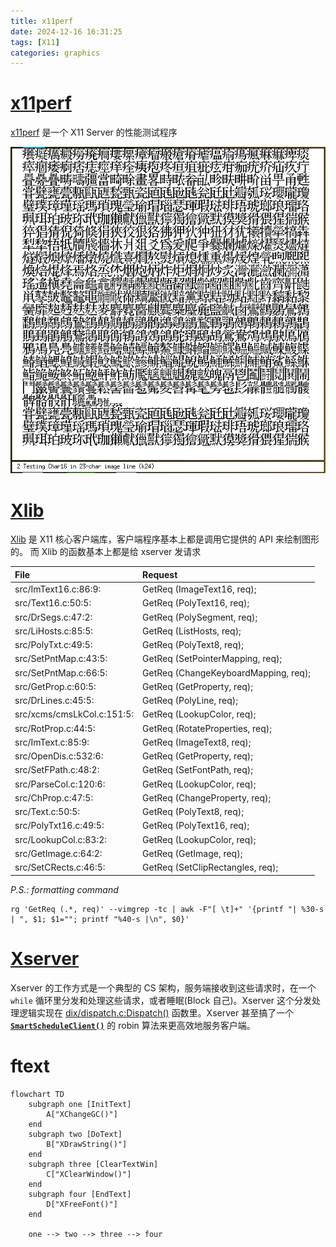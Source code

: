```yaml
---
title: x11perf
date: 2024-12-16 16:31:25
tags: [X11]
categories: graphics
---
```


# [x11perf](https://gitlab.freedesktop.org/xorg/test/x11perf)

[x11perf](https://gitlab.freedesktop.org/xorg/test/x11perf) 是一个 X11 Server 的性能测试程序

![x11perf -range -ftext,-crgbftext](/images/x11perf/x11perf-f24itext.png)

<!--more-->

# [Xlib](https://gitlab.freedesktop.org/xorg/lib/libx11)

[Xlib](https://gitlab.freedesktop.org/xorg/lib/libx11) 是 X11 核心客户端库，客户端程序基本上都是调用它提供的 API 来绘制图形的。 而 Xlib 的函数基本上都是给 xserver 发请求

| File                           | Request                                  |
|:-------------------------------|:-----------------------------------------|
| src/ImText16.c:86:9:           |  GetReq (ImageText16, req);              |
| src/Text16.c:50:5:             |  GetReq (PolyText16, req);               |
| src/DrSegs.c:47:2:             |  GetReq (PolySegment, req);              |
| src/LiHosts.c:85:5:            |  GetReq (ListHosts, req);                |
| src/PolyTxt.c:49:5:            |  GetReq (PolyText8, req);                |
| src/SetPntMap.c:43:5:          |  GetReq (SetPointerMapping, req);        |
| src/SetPntMap.c:66:5:          |  GetReq (ChangeKeyboardMapping, req);    |
| src/GetProp.c:60:5:            |  GetReq (GetProperty, req);              |
| src/DrLines.c:45:5:            |  GetReq (PolyLine, req);                 |
| src/xcms/cmsLkCol.c:151:5:     |  GetReq (LookupColor, req);              |
| src/RotProp.c:44:5:            |  GetReq (RotateProperties, req);         |
| src/ImText.c:85:9:             |  GetReq (ImageText8, req);               |
| src/OpenDis.c:532:6:           |  GetReq (GetProperty, req);              |
| src/SetFPath.c:48:2:           |  GetReq (SetFontPath, req);              |
| src/ParseCol.c:120:6:          |  GetReq (LookupColor, req);              |
| src/ChProp.c:47:5:             |  GetReq (ChangeProperty, req);           |
| src/Text.c:50:5:               |  GetReq (PolyText8, req);                |
| src/PolyTxt16.c:49:5:          |  GetReq (PolyText16, req);               |
| src/LookupCol.c:83:2:          |  GetReq (LookupColor, req);              |
| src/GetImage.c:64:2:           |  GetReq (GetImage, req);                 |
| src/SetCRects.c:46:5:          |  GetReq (SetClipRectangles, req);        |

*P.S.: formatting command*

```shell
rg 'GetReq (.*, req)' --vimgrep -tc | awk -F"[ \t]+" '{printf "| %30-s | ", $1; $1=""; printf "%40-s |\n", $0}'
```

# [Xserver](https://gitlab.freedesktop.org/xorg/xserver)

Xserver 的工作方式是一个典型的 CS 架构，服务端接收到这些请求时，在一个 `while` 循环里分发和处理这些请求，或者睡眠(Block 自己)。Xserver 这个分发处理逻辑实现在 [dix/dispatch.c:Dispatch()](https://gitlab.freedesktop.org/xorg/xserver/-/blob/master/dix/dispatch.c#L483) 函数里。Xserver 甚至搞了一个 **[`SmartScheduleClient()`](https://gitlab.freedesktop.org/xorg/xserver/-/blob/master/dix/dispatch.c#L338)** 的 robin 算法来更高效地服务客户端。

# ftext

```mermaid
flowchart TD
    subgraph one [InitText]
        A["XChangeGC()"]
    end
    subgraph two [DoText]
        B["XDrawString()"]
    end
    subgraph three [ClearTextWin]
        C["XClearWindow()"]
    end
    subgraph four [EndText]
        D["XFreeFont()"]
    end

    one --> two --> three --> four
```
